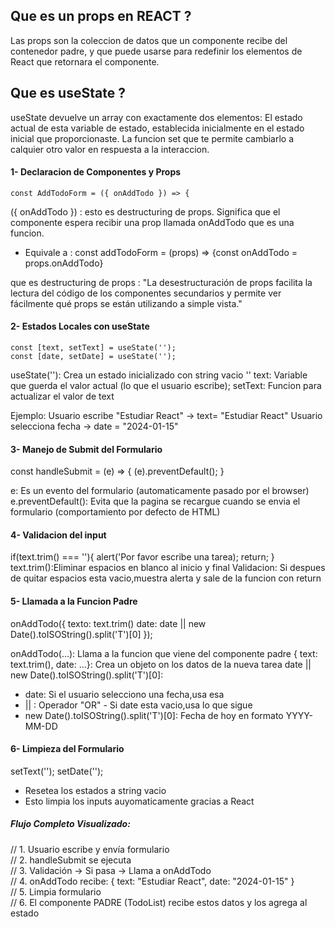 
## Que es un  props en REACT ?

Las props son la coleccion de datos que un componente recibe del contenedor padre, y que puede usarse para redefinir los elementos de React que retornara el componente.

## Que es useState ?

useState devuelve un array con exactamente dos elementos: El estado actual de esta variable de estado, establecida inicialmente en el estado inicial que proporcionaste. La funcion set que te permite cambiarlo a calquier otro valor en respuesta a la interaccion.


#### 1- Declaracion de Componentes y Props 

```
const AddTodoForm = ({ onAddTodo }) => {
```
({ onAddTodo }) : esto es destructuring de props. Significa que el componente espera recibir una prop llamada onAddTodo que es una funcion.
- Equivale a : const addTodoForm = (props) => {const onAddTodo = props.onAddTodo}

que es destructuring de props : "La desestructuración de props facilita la lectura del código de los componentes secundarios y permite ver fácilmente qué props se están utilizando a simple vista."


#### 2- Estados Locales con useState

```
const [text, setText] = useState('');
const [date, setDate] = useState('');
```

useState(''): Crea un estado inicializado con string vacio ''
text: Variable que guerda el valor actual (lo que el usuario escribe);
setText: Funcion para actualizar el valor de text

Ejemplo:
 Usuario escribe "Estudiar React"  → text= "Estudiar React"
 Usuario selecciona fecha  → date = "2024-01-15"

 #### 3- Manejo de Submit del Formulario

 const handleSubmit = (e) => {
    (e).preventDefault();
 }

 e: Es un evento del formulario (automaticamente pasado por el browser)
 e.preventDefault(): Evita que la pagina se recargue cuando se envia el formulario (comportamiento por defecto de HTML)

 #### 4- Validacion del input

 if(text.trim() === ''){
    alert('Por favor escribe una tarea);
    return;
 }
 text.trim():Eliminar espacios en blanco al inicio y final
 Validacion: Si despues de quitar espacios esta vacio,muestra alerta y sale de la funcion con return

 #### 5- Llamada a la Funcion Padre

 onAddTodo({
    texto: text.trim()
    date: date || new Date().toISOString().split('T')[0]
 });

 onAddTodo(...): Llama a la funcion que viene del componente padre
 { text: text.trim(), date: ...}: Crea un objeto on los datos de la nueva tarea
 date || new Date().toISOString().split('T')[0]: 
   - date: Si el usuario selecciono una fecha,usa esa
   - || : Operador "OR" - Si date esta vacio,usa lo que sigue
   - new Date().toISOString().split('T')[0]: Fecha de hoy en formato YYYY-MM-DD

#### 6- Limpieza del Formulario
setText('');
setDate('');

- Resetea los estados a string vacio
- Esto limpia los inputs auyomaticamente gracias a React

##### Flujo Completo Visualizado:

// 1. Usuario escribe y envía formulario <br>
// 2. handleSubmit se ejecuta <br>
// 3. Validación → Si pasa → Llama a onAddTodo <br>
// 4. onAddTodo recibe: { text: "Estudiar React", date: "2024-01-15" } <br>
// 5. Limpia formulario <br>
// 6. El componente PADRE (TodoList) recibe estos datos y los agrega al estado

